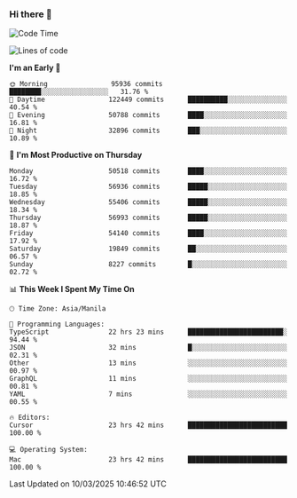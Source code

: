 ### Hi there 👋

<!--START_SECTION:waka-->
![Code Time](http://img.shields.io/badge/Code%20Time-5%2C924%20hrs%2054%20mins-blue)

![Lines of code](https://img.shields.io/badge/From%20Hello%20World%20I%27ve%20Written-117.8%20million%20lines%20of%20code-blue)

**I'm an Early 🐤** 

```text
🌞 Morning                95936 commits       ████████░░░░░░░░░░░░░░░░░   31.76 % 
🌆 Daytime                122449 commits      ██████████░░░░░░░░░░░░░░░   40.54 % 
🌃 Evening                50788 commits       ████░░░░░░░░░░░░░░░░░░░░░   16.81 % 
🌙 Night                  32896 commits       ███░░░░░░░░░░░░░░░░░░░░░░   10.89 % 
```
📅 **I'm Most Productive on Thursday** 

```text
Monday                   50518 commits       ████░░░░░░░░░░░░░░░░░░░░░   16.72 % 
Tuesday                  56936 commits       █████░░░░░░░░░░░░░░░░░░░░   18.85 % 
Wednesday                55406 commits       █████░░░░░░░░░░░░░░░░░░░░   18.34 % 
Thursday                 56993 commits       █████░░░░░░░░░░░░░░░░░░░░   18.87 % 
Friday                   54140 commits       ████░░░░░░░░░░░░░░░░░░░░░   17.92 % 
Saturday                 19849 commits       ██░░░░░░░░░░░░░░░░░░░░░░░   06.57 % 
Sunday                   8227 commits        █░░░░░░░░░░░░░░░░░░░░░░░░   02.72 % 
```


📊 **This Week I Spent My Time On** 

```text
🕑︎ Time Zone: Asia/Manila

💬 Programming Languages: 
TypeScript               22 hrs 23 mins      ████████████████████████░   94.44 % 
JSON                     32 mins             █░░░░░░░░░░░░░░░░░░░░░░░░   02.31 % 
Other                    13 mins             ░░░░░░░░░░░░░░░░░░░░░░░░░   00.97 % 
GraphQL                  11 mins             ░░░░░░░░░░░░░░░░░░░░░░░░░   00.81 % 
YAML                     7 mins              ░░░░░░░░░░░░░░░░░░░░░░░░░   00.55 % 

🔥 Editors: 
Cursor                   23 hrs 42 mins      █████████████████████████   100.00 % 

💻 Operating System: 
Mac                      23 hrs 42 mins      █████████████████████████   100.00 % 
```


 Last Updated on 10/03/2025 10:46:52 UTC
<!--END_SECTION:waka-->


<!--
**rad182/rad182** is a ✨ _special_ ✨ repository because its `README.md` (this file) appears on your GitHub profile.

Here are some ideas to get you started:

- 🔭 I’m currently working on ...
- 🌱 I’m currently learning ...
- 👯 I’m looking to collaborate on ...
- 🤔 I’m looking for help with ...
- 💬 Ask me about ...
- 📫 How to reach me: ...
- 😄 Pronouns: ...
- ⚡ Fun fact: ...
-->
